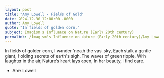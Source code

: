 ```yaml
---
layout: post
title: "Amy Lowell - Fields of Gold"
date: 2024-12-30 12:00:00 -0000
author: Amy Lowell
quote: "In fields of golden corn,"
subject: Imagism's Influence on Nature (Early 20th century)
permalink: /Imagism's Influence on Nature (Early 20th century)/Amy Lowell/Amy Lowell - Fields of Gold
---
```


In fields of golden corn,
I wander ‘neath the vast sky,
Each stalk a gentle giant,
Holding secrets of earth's sigh.
The waves of green ripple,
With laughter in the air,
Nature’s heart lays open,
In her beauty, I find care.

- Amy Lowell
